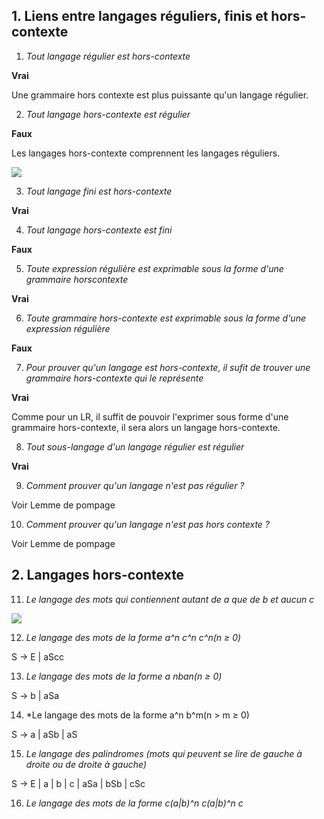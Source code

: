 ## 1. Liens entre langages réguliers, finis et hors-contexte
1. *Tout langage régulier est hors-contexte*

**Vrai**

Une grammaire hors contexte est plus puissante qu'un langage régulier.

2. *Tout langage hors-contexte est régulier*

**Faux**

Les langages hors-contexte comprennent les langages réguliers.

![](https://www.gaudry.be/img/language/chomsky.gif)

3. *Tout langage fini est hors-contexte*

**Vrai**

4. *Tout langage hors-contexte est fini*

**Faux**

5. *Toute expression régulière est exprimable sous la forme d'une grammaire horscontexte*

**Vrai**

6. *Toute grammaire hors-contexte est exprimable sous la forme d'une expression régulière*

**Faux**

7. *Pour prouver qu'un langage est hors-contexte, il sufit de trouver une grammaire
hors-contexte qui le représente*

**Vrai**

Comme pour un LR, il suffit de pouvoir l'exprimer sous forme d'une grammaire hors-contexte, il sera alors un langage hors-contexte.

8. *Tout sous-langage d'un langage régulier est régulier*

**Vrai**

9. *Comment prouver qu'un langage n'est pas régulier ?*

Voir Lemme de pompage

10. *Comment prouver qu'un langage n'est pas hors contexte ?*

Voir Lemme de pompage


## 2. Langages hors-contexte

11. *Le langage des mots qui contiennent autant de a que de b et aucun c*

![](https://i.ibb.co/CQS04L6/Capture-d-cran-2020-11-03-185620.png)

12. *Le langage des mots de la forme a^n c^n c^n(n ≥ 0)*

S -> E | aScc

13. *Le langage des mots de la forme a
nban(n ≥ 0)*

S -> b | aSa

14. *Le langage des mots de la forme a^n b^m(n > m ≥ 0)

S -> a | aSb | aS

15. *Le langage des palindromes (mots qui peuvent se lire de gauche à droite ou de
droite à gauche)*

S -> E | a | b | c | aSa | bSb | cSc

16. *Le langage des mots de la forme c(a|b)^n c(a|b)^n c*

